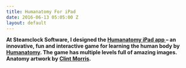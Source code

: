 ```yaml
---
title: Humanatomy For iPad
date: 2016-06-13 05:05:00 Z
layout: default
---
```


**At Steamclock Software, I designed the [Humanatomy iPad app ](https://www.kickstarter.com/projects/329391971/the-fun-way-to-master-human-anatomy-humanatomy)– an innovative, fun and interactive game for learning the human body by [Humanatomy](http://humanatomy.ca/). The game has multiple levels full of amazing images. Anatomy artwork by [Clint Morris](http://www.morclintart.com/).**
